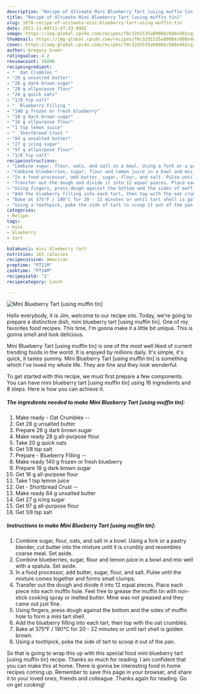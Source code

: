 ```yaml
---
description: "Recipe of Ultimate Mini Blueberry Tart [using muffin tin]"
title: "Recipe of Ultimate Mini Blueberry Tart [using muffin tin]"
slug: 1678-recipe-of-ultimate-mini-blueberry-tart-using-muffin-tin
date: 2021-11-09T11:47:33.899Z
image: https://img-global.cpcdn.com/recipes/f8c32d1535a099b6/680x482cq70/mini-blueberry-tart-using-muffin-tin-recipe-main-photo.jpg
thumbnail: https://img-global.cpcdn.com/recipes/f8c32d1535a099b6/680x482cq70/mini-blueberry-tart-using-muffin-tin-recipe-main-photo.jpg
cover: https://img-global.cpcdn.com/recipes/f8c32d1535a099b6/680x482cq70/mini-blueberry-tart-using-muffin-tin-recipe-main-photo.jpg
author: Gregory Greer
ratingvalue: 4.2
reviewcount: 26890
recipeingredient:
- "  Oat Crumbles "
- "28 g unsalted butter"
- "26 g dark brown sugar"
- "28 g allpurpose flour"
- "20 g quick oats"
- "1/8 tsp salt"
- "  Blueberry Filling "
- "140 g frozen or fresh blueberry"
- "18 g dark brown sugar"
- "16 g allpurpose flour"
- "1 tsp lemon juice"
- "  Shortbread Crust "
- "84 g unsalted butter"
- "27 g icing sugar"
- "97 g allpurpose flour"
- "1/8 tsp salt"
recipeinstructions:
- "Combine sugar, flour, oats, and salt in a bowl. Using a fork or a pastry blender, cut butter into the mixture until it is crumbly and resembles coarse meal. Set aside."
- "Combine blueberries, sugar, flour and lemon juice in a bowl and mix well with a spatula. Set aside."
- "In a food processor, add butter, sugar, flour, and salt. Pulse until the mixture comes together and forms small clumps."
- "Transfer out the dough and divide it into 12 equal pieces. Place each piece into each muffin hole. Feel free to grease the muffin tin with non-stick cooking spray or melted butter. Mine was not greased and they came out just fine."
- "Using fingers, press dough against the bottom and the sides of muffin hole to form a mini tart shell."
- "Add the blueberry filling into each tart, then top with the oat crumbles."
- "Bake at 375°F / 190°C for 20 - 22 minutes or until tart shell is golden brown."
- "Using a toothpick, poke the side of tart to scoop it out of the pan."
categories:
- Recipe
tags:
- mini
- blueberry
- tart

katakunci: mini blueberry tart 
nutrition: 163 calories
recipecuisine: American
preptime: "PT21M"
cooktime: "PT34M"
recipeyield: "2"
recipecategory: Lunch

---
```



![Mini Blueberry Tart [using muffin tin]](https://img-global.cpcdn.com/recipes/f8c32d1535a099b6/680x482cq70/mini-blueberry-tart-using-muffin-tin-recipe-main-photo.jpg)

Hello everybody, it is Jim, welcome to our recipe site. Today, we're going to prepare a distinctive dish, mini blueberry tart [using muffin tin]. One of my favorites food recipes. This time, I'm gonna make it a little bit unique. This is gonna smell and look delicious.

Mini Blueberry Tart [using muffin tin] is one of the most well liked of current trending foods in the world. It is enjoyed by millions daily. It's simple, it's quick, it tastes yummy. Mini Blueberry Tart [using muffin tin] is something which I've loved my whole life. They are fine and they look wonderful.




To get started with this recipe, we must first prepare a few components. You can have mini blueberry tart [using muffin tin] using 16 ingredients and 8 steps. Here is how you can achieve it.

<!--inarticleads1-->

##### The ingredients needed to make Mini Blueberry Tart [using muffin tin]:

1. Make ready  - Oat Crumbles --
1. Get 28 g unsalted butter
1. Prepare 26 g dark brown sugar
1. Make ready 28 g all-purpose flour
1. Take 20 g quick oats
1. Get 1/8 tsp salt
1. Prepare  - Blueberry Filling --
1. Make ready 140 g frozen or fresh blueberry
1. Prepare 18 g dark brown sugar
1. Get 16 g all-purpose flour
1. Take 1 tsp lemon juice
1. Get  - Shortbread Crust --
1. Make ready 84 g unsalted butter
1. Get 27 g icing sugar
1. Get 97 g all-purpose flour
1. Get 1/8 tsp salt




<!--inarticleads2-->

##### Instructions to make Mini Blueberry Tart [using muffin tin]:

1. Combine sugar, flour, oats, and salt in a bowl. Using a fork or a pastry blender, cut butter into the mixture until it is crumbly and resembles coarse meal. Set aside.
1. Combine blueberries, sugar, flour and lemon juice in a bowl and mix well with a spatula. Set aside.
1. In a food processor, add butter, sugar, flour, and salt. Pulse until the mixture comes together and forms small clumps.
1. Transfer out the dough and divide it into 12 equal pieces. Place each piece into each muffin hole. Feel free to grease the muffin tin with non-stick cooking spray or melted butter. Mine was not greased and they came out just fine.
1. Using fingers, press dough against the bottom and the sides of muffin hole to form a mini tart shell.
1. Add the blueberry filling into each tart, then top with the oat crumbles.
1. Bake at 375°F / 190°C for 20 - 22 minutes or until tart shell is golden brown.
1. Using a toothpick, poke the side of tart to scoop it out of the pan.




So that is going to wrap this up with this special food mini blueberry tart [using muffin tin] recipe. Thanks so much for reading. I am confident that you can make this at home. There is gonna be interesting food in home recipes coming up. Remember to save this page in your browser, and share it to your loved ones, friends and colleague. Thanks again for reading. Go on get cooking!
